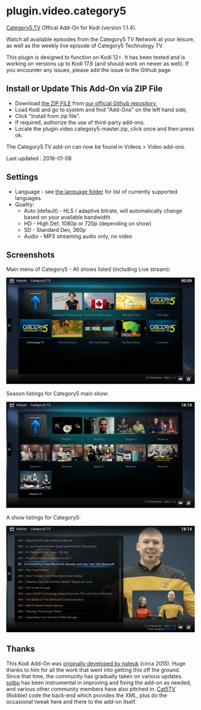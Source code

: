 # plugin.video.category5

[Category5.TV](https://category5.tv) Offical Add-On for Kodi (version 1.1.4).

Watch all available episodes from the Category5 TV Network at your leisure, as well as the weekly live episode of Category5 Technology TV.

This plugin is designed to function on Kodi 12+. It has been tested and is working on versions up to Kodi 17.6 (and should work on newer as well). If you encounter any issues, please add the issue to the Github page

## Install or Update This Add-On via ZIP File

* Download [the ZIP FILE](https://github.com/Cat5TV/plugin.video.category5/archive/master.zip) from [our official Github repository](https://github.com/Cat5TV/plugin.video.category5),
* Load Kodi and go to system and find "Add-Ons" on the left hand side,
* Click "Install from zip file".
* If required, authorize the use of third-party add-ons.
* Locate the plugin.video.category5-master.zip, click once and then press ok.

The Category5.TV add-on can now be found in Videos > Video add-ons.

Last updated : 2018-01-08

## Settings

* Language - see [the language folder](https://github.com/Cat5TV/plugin.video.category5/tree/master/resources/language) for list of currently supported languages.
* Quality:
  * Auto (default) - HLS / adaptive bitrate, will automatically change based on your available bandwidth
  * HD - High Def, 1080p or 720p (depending on show)
  * SD - Standard Dev, 360p
  * Audio - MP3 streaming audio only, no video

## Screenshots

Main menu of Category5 - All shows listed (including Live stream):

![Main menu of Category5 - All shows listed including Live stream](resources/media/screenshots/mainscreen.png?raw=true)

Season listings for Category5 main show:

![Season listings for Category5 main show](resources/media/screenshots/seasons.png?raw=true)

A show listings for Category5:

![A show listings for Category5](resources/media/screenshots/mediaview.png?raw=true)

## Thanks

This Kodi Add-On was [originally developed by nateuk](https://github.com/nateuk/plugin.video.category5) (circa 2015). Huge thanks to him for all the work that went into getting this off the ground. Since that time, the community has gradually taken on various updates. [solbu](https://github.com/solbu) has been instrumental in improving and fixing the add-on as needed, and various other community members have also pitched in. [Cat5TV](https://github.com/Cat5TV) (Robbie) code the back-end which provides the XML, plus do the occasional tweak here and there to the add-on itself.
